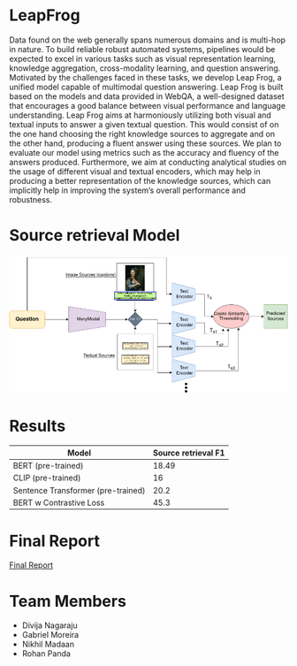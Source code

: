 # LeapFrog

Data found on the web generally spans numerous domains and is multi-hop in nature. To build reliable robust automated systems, pipelines would be expected to excel in various tasks such as visual representation learning, knowledge aggregation, cross-modality learning, and question answering. Motivated by the challenges faced in these tasks, we develop Leap Frog, a unified model capable of multimodal question answering. Leap Frog is built based on the models and data provided in WebQA, a well-designed dataset that encourages a good balance between visual performance and language understanding. Leap Frog aims at harmoniously utilizing both visual and textual inputs to answer a given textual question. This would consist of on the one hand choosing the right knowledge sources to aggregate and on the other hand, producing a fluent answer using these sources. We plan to evaluate our model using metrics such as the accuracy and fluency of the answers produced. Furthermore, we aim at conducting analytical studies on the usage of different visual and textual encoders, which may help in producing a better representation of the knowledge sources, which can implicitly help in improving the system’s overall performance and robustness.


# Source retrieval Model
![Screenshot](model.jpeg)

# Results
| Model                              | Source retrieval F1 |
|------------------------------------|---------------------|
| BERT (pre-trained)                 | 18.49               |
| CLIP (pre-trained)                 | 16                  |
| Sentence Transformer (pre-trained) | 20.2                |
| BERT w Contrastive Loss            | 45.3                |

# Final Report
[Final Report](/report/11785_Project___Final.pdf)


# Team Members
* Divija Nagaraju
* Gabriel Moreira
* Nikhil Madaan
* Rohan Panda 
